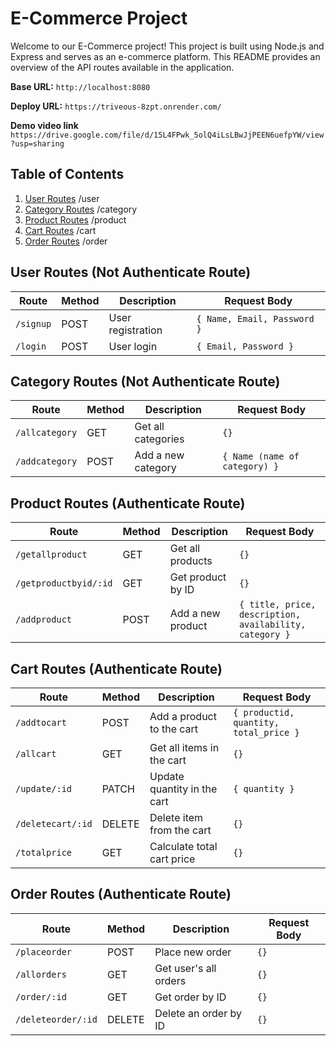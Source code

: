 # E-Commerce Project

Welcome to our E-Commerce project! This project is built using Node.js and Express and serves as an e-commerce platform. This README provides an overview of the API routes available in the application.

**Base URL:** `http://localhost:8080`

**Deploy URL:** `https://triveous-8zpt.onrender.com/`

**Demo video link** `https://drive.google.com/file/d/15L4FPwk_5olQ4iLsLBwJjPEEN6uefpYW/view?usp=sharing`

## Table of Contents

1. [User Routes](#user-routes-not-authenticate)  /user
2. [Category Routes](#category-routes-not-authenticate)  /category
3. [Product Routes](#product-routes-authenticate)  /product
4. [Cart Routes](#cart-routes-authenticate)   /cart
5. [Order Routes](#order-routes-authenticate)  /order

## User Routes (Not Authenticate Route)

| Route       | Method | Description              | Request Body        |
|-------------|--------|--------------------------|---------------------|
| `/signup`   | POST   | User registration        | `{ Name, Email, Password }` |
| `/login`    | POST   | User login               | `{ Email, Password }` |

## Category Routes (Not Authenticate Route)

| Route           | Method | Description                  | Request Body        |
|-----------------|--------|------------------------------|---------------------|
| `/allcategory`  | GET    | Get all categories           | `{}`                |
| `/addcategory`  | POST   | Add a new category           | `{ Name (name of category) }`          |

## Product Routes (Authenticate Route)

| Route                 | Method | Description                   | Request Body                                   |
|-----------------------|--------|-------------------------------|------------------------------------------------|
| `/getallproduct`      | GET    | Get all products              | `{}`                                           |
| `/getproductbyid/:id` | GET    | Get product by ID            | `{}`                                           |
| `/addproduct`         | POST   | Add a new product            | `{ title, price, description, availability, category }` |

## Cart Routes (Authenticate Route)

| Route                | Method | Description                  | Request Body                                   |
|----------------------|--------|------------------------------|------------------------------------------------|
| `/addtocart`         | POST   | Add a product to the cart    | `{ productid, quantity, total_price }` |
| `/allcart`           | GET    | Get all items in the cart    | `{}`                                           |
| `/update/:id`        | PATCH  | Update quantity in the cart  | `{ quantity }`                                 |
| `/deletecart/:id`    | DELETE | Delete item from the cart    | `{}`                                           |
| `/totalprice`        | GET    | Calculate total cart price   | `{}`                                           |

## Order Routes (Authenticate Route)

| Route               | Method | Description                | Request Body |
|---------------------|--------|----------------------------|--------------|
| `/placeorder`       | POST   | Place  new order          | `{}`         |
| `/allorders`        | GET    | Get user's all orders      | `{}`         |
| `/order/:id`        | GET    | Get order by ID            | `{}`         |
| `/deleteorder/:id`  | DELETE | Delete an order by ID      | `{}`         |


